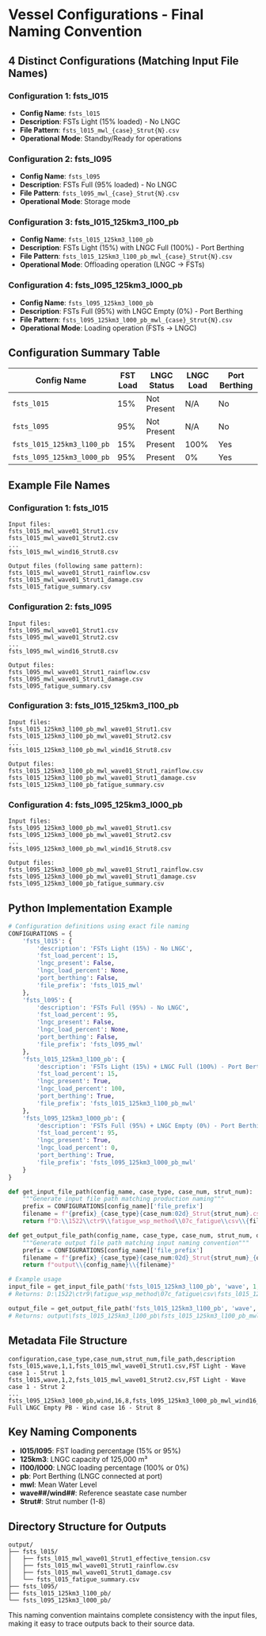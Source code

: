# Vessel Configurations - Final Naming Convention

## 4 Distinct Configurations (Matching Input File Names)

### Configuration 1: fsts_l015
- **Config Name**: `fsts_l015`
- **Description**: FSTs Light (15% loaded) - No LNGC
- **File Pattern**: `fsts_l015_mwl_{case}_Strut{N}.csv`
- **Operational Mode**: Standby/Ready for operations

### Configuration 2: fsts_l095
- **Config Name**: `fsts_l095`
- **Description**: FSTs Full (95% loaded) - No LNGC
- **File Pattern**: `fsts_l095_mwl_{case}_Strut{N}.csv`
- **Operational Mode**: Storage mode

### Configuration 3: fsts_l015_125km3_l100_pb
- **Config Name**: `fsts_l015_125km3_l100_pb`
- **Description**: FSTs Light (15%) with LNGC Full (100%) - Port Berthing
- **File Pattern**: `fsts_l015_125km3_l100_pb_mwl_{case}_Strut{N}.csv`
- **Operational Mode**: Offloading operation (LNGC → FSTs)

### Configuration 4: fsts_l095_125km3_l000_pb
- **Config Name**: `fsts_l095_125km3_l000_pb`
- **Description**: FSTs Full (95%) with LNGC Empty (0%) - Port Berthing
- **File Pattern**: `fsts_l095_125km3_l000_pb_mwl_{case}_Strut{N}.csv`
- **Operational Mode**: Loading operation (FSTs → LNGC)

## Configuration Summary Table

| Config Name | FST Load | LNGC Status | LNGC Load | Port Berthing |
|-------------|----------|-------------|-----------|---------------|
| `fsts_l015` | 15% | Not Present | N/A | No |
| `fsts_l095` | 95% | Not Present | N/A | No |
| `fsts_l015_125km3_l100_pb` | 15% | Present | 100% | Yes |
| `fsts_l095_125km3_l000_pb` | 95% | Present | 0% | Yes |

## Example File Names

### Configuration 1: fsts_l015
```
Input files:
fsts_l015_mwl_wave01_Strut1.csv
fsts_l015_mwl_wave01_Strut2.csv
...
fsts_l015_mwl_wind16_Strut8.csv

Output files (following same pattern):
fsts_l015_mwl_wave01_Strut1_rainflow.csv
fsts_l015_mwl_wave01_Strut1_damage.csv
fsts_l015_fatigue_summary.csv
```

### Configuration 2: fsts_l095
```
Input files:
fsts_l095_mwl_wave01_Strut1.csv
fsts_l095_mwl_wave01_Strut2.csv
...
fsts_l095_mwl_wind16_Strut8.csv

Output files:
fsts_l095_mwl_wave01_Strut1_rainflow.csv
fsts_l095_mwl_wave01_Strut1_damage.csv
fsts_l095_fatigue_summary.csv
```

### Configuration 3: fsts_l015_125km3_l100_pb
```
Input files:
fsts_l015_125km3_l100_pb_mwl_wave01_Strut1.csv
fsts_l015_125km3_l100_pb_mwl_wave01_Strut2.csv
...
fsts_l015_125km3_l100_pb_mwl_wind16_Strut8.csv

Output files:
fsts_l015_125km3_l100_pb_mwl_wave01_Strut1_rainflow.csv
fsts_l015_125km3_l100_pb_mwl_wave01_Strut1_damage.csv
fsts_l015_125km3_l100_pb_fatigue_summary.csv
```

### Configuration 4: fsts_l095_125km3_l000_pb
```
Input files:
fsts_l095_125km3_l000_pb_mwl_wave01_Strut1.csv
fsts_l095_125km3_l000_pb_mwl_wave01_Strut2.csv
...
fsts_l095_125km3_l000_pb_mwl_wind16_Strut8.csv

Output files:
fsts_l095_125km3_l000_pb_mwl_wave01_Strut1_rainflow.csv
fsts_l095_125km3_l000_pb_mwl_wave01_Strut1_damage.csv
fsts_l095_125km3_l000_pb_fatigue_summary.csv
```

## Python Implementation Example

```python
# Configuration definitions using exact file naming
CONFIGURATIONS = {
    'fsts_l015': {
        'description': 'FSTs Light (15%) - No LNGC',
        'fst_load_percent': 15,
        'lngc_present': False,
        'lngc_load_percent': None,
        'port_berthing': False,
        'file_prefix': 'fsts_l015_mwl'
    },
    'fsts_l095': {
        'description': 'FSTs Full (95%) - No LNGC',
        'fst_load_percent': 95,
        'lngc_present': False,
        'lngc_load_percent': None,
        'port_berthing': False,
        'file_prefix': 'fsts_l095_mwl'
    },
    'fsts_l015_125km3_l100_pb': {
        'description': 'FSTs Light (15%) + LNGC Full (100%) - Port Berthing',
        'fst_load_percent': 15,
        'lngc_present': True,
        'lngc_load_percent': 100,
        'port_berthing': True,
        'file_prefix': 'fsts_l015_125km3_l100_pb_mwl'
    },
    'fsts_l095_125km3_l000_pb': {
        'description': 'FSTs Full (95%) + LNGC Empty (0%) - Port Berthing',
        'fst_load_percent': 95,
        'lngc_present': True,
        'lngc_load_percent': 0,
        'port_berthing': True,
        'file_prefix': 'fsts_l095_125km3_l000_pb_mwl'
    }
}

def get_input_file_path(config_name, case_type, case_num, strut_num):
    """Generate input file path matching production naming"""
    prefix = CONFIGURATIONS[config_name]['file_prefix']
    filename = f"{prefix}_{case_type}{case_num:02d}_Strut{strut_num}.csv"
    return f"D:\\1522\\ctr9\\fatigue_wsp_method\\07c_fatigue\\csv\\{filename}"

def get_output_file_path(config_name, case_type, case_num, strut_num, output_type):
    """Generate output file path matching input naming convention"""
    prefix = CONFIGURATIONS[config_name]['file_prefix']
    filename = f"{prefix}_{case_type}{case_num:02d}_Strut{strut_num}_{output_type}.csv"
    return f"output\\{config_name}\\{filename}"

# Example usage
input_file = get_input_file_path('fsts_l015_125km3_l100_pb', 'wave', 1, 1)
# Returns: D:\1522\ctr9\fatigue_wsp_method\07c_fatigue\csv\fsts_l015_125km3_l100_pb_mwl_wave01_Strut1.csv

output_file = get_output_file_path('fsts_l015_125km3_l100_pb', 'wave', 1, 1, 'rainflow')
# Returns: output\fsts_l015_125km3_l100_pb\fsts_l015_125km3_l100_pb_mwl_wave01_Strut1_rainflow.csv
```

## Metadata File Structure

```csv
configuration,case_type,case_num,strut_num,file_path,description
fsts_l015,wave,1,1,fsts_l015_mwl_wave01_Strut1.csv,FST Light - Wave case 1 - Strut 1
fsts_l015,wave,1,2,fsts_l015_mwl_wave01_Strut2.csv,FST Light - Wave case 1 - Strut 2
...
fsts_l095_125km3_l000_pb,wind,16,8,fsts_l095_125km3_l000_pb_mwl_wind16_Strut8.csv,FST Full LNGC Empty PB - Wind case 16 - Strut 8
```

## Key Naming Components

- **l015/l095**: FST loading percentage (15% or 95%)
- **125km3**: LNGC capacity of 125,000 m³
- **l100/l000**: LNGC loading percentage (100% or 0%)
- **pb**: Port Berthing (LNGC connected at port)
- **mwl**: Mean Water Level
- **wave##/wind##**: Reference seastate case number
- **Strut#**: Strut number (1-8)

## Directory Structure for Outputs

```
output/
├── fsts_l015/
│   ├── fsts_l015_mwl_wave01_Strut1_effective_tension.csv
│   ├── fsts_l015_mwl_wave01_Strut1_rainflow.csv
│   ├── fsts_l015_mwl_wave01_Strut1_damage.csv
│   └── fsts_l015_fatigue_summary.csv
├── fsts_l095/
├── fsts_l015_125km3_l100_pb/
└── fsts_l095_125km3_l000_pb/
```

This naming convention maintains complete consistency with the input files, making it easy to trace outputs back to their source data.
